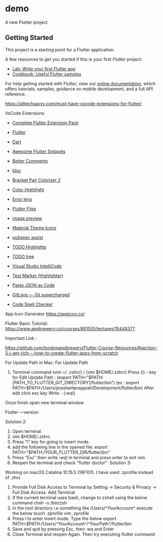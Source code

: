 # demo

A new Flutter project.

## Getting Started

This project is a starting point for a Flutter application.

A few resources to get you started if this is your first Flutter project:

- [Lab: Write your first Flutter app](https://flutter.dev/docs/get-started/codelab)
- [Cookbook: Useful Flutter samples](https://flutter.dev/docs/cookbook)

For help getting started with Flutter, view our
[online documentation](https://flutter.dev/docs), which offers tutorials,
samples, guidance on mobile development, and a full API reference.

https://alltechsavvy.com/must-have-vscode-extensions-for-flutter/

VsCode Extensions
- [Complete Flutter Extension Pack](https://marketplace.visualstudio.com/items?itemName=GulajavaMinistudio.complete-flutter-extension-pack)
- [Flutter](https://marketplace.visualstudio.com/items?itemName=Dart-Code.flutter)
- [Dart](https://marketplace.visualstudio.com/items?itemName=Dart-Code.dart-code)
- [Awesome Flutter Snippets](https://marketplace.visualstudio.com/items?itemName=Nash.awesome-flutter-snippets)
- [Better Comments](https://marketplace.visualstudio.com/items?itemName=aaron-bond.better-comments)
- [bloc](https://marketplace.visualstudio.com/items?itemName=FelixAngelov.bloc)
- [Bracket Pair Colorizer 2](https://marketplace.visualstudio.com/items?itemName=CoenraadS.bracket-pair-colorizer-2)
- [Color Hightlight](https://marketplace.visualstudio.com/items?itemName=naumovs.color-highlight)
- [Error lens](https://marketplace.visualstudio.com/items?itemName=usernamehw.errorlens)
- [Flutter Files](https://marketplace.visualstudio.com/items?itemName=gornivv.vscode-flutter-files)
- [image preview](https://marketplace.visualstudio.com/items?itemName=kisstkondoros.vscode-gutter-preview)
- [Material Theme Icons](https://marketplace.visualstudio.com/items?itemName=Equinusocio.vsc-material-theme-icons)
- [pubspec assist](https://marketplace.visualstudio.com/items?itemName=jeroen-meijer.pubspec-assist)
- [TODO Highlights](https://marketplace.visualstudio.com/items?itemName=wayou.vscode-todo-highlight)
- [TODO tree](https://marketplace.visualstudio.com/items?itemName=Gruntfuggly.todo-tree)

- [Visual Studio IntelliCode](https://marketplace.visualstudio.com/items?itemName=VisualStudioExptTeam.vscodeintellicode)
- [Text Marker (Highlighter)](https://marketplace.visualstudio.com/items?itemName=ryu1kn.text-marker)
- [Paste JSON as Code](https://marketplace.visualstudio.com/items?itemName=quicktype.quicktype)
- [GitLens — Git supercharged](https://marketplace.visualstudio.com/items?itemName=eamodio.gitlens)
- [Code Spell Checker](https://marketplace.visualstudio.com/items?itemName=streetsidesoftware.code-spell-checker)

App Icon Generator 
https://appicon.co/

Flutter Basic Tutorial:
https://www.appbrewery.co/courses/851555/lectures/15448377

Important Link :

https://github.com/londonappbrewery/Flutter-Course-Resources/#section-3-i-am-rich---how-to-create-flutter-apps-from-scratch


For Update Path in Mac:
For Update Path
1. Terminal command (vim ~/ .zshrc) / (vim $HOME/.zshrc)
Press (i) - key for Edit
Update Path : (export PATH="$PATH:[PATH_TO_FLUTTER_GIT_DIRECTORY]/flutter/bin”) (ex : export PATH=$PATH:/Users/prashantprajapati/Development/flutter/bin)
After edit click esc key
Write - (:wq!)

Once finish open new terminal window

Flutter —version

Solution 2:

1. Open terminal. 
2. vim $HOME/.zshrc 
3. Press "I" key for going to insert mode. 
4. add the following line in the opened file: export PATH="$PATH:/YOUR_FLUTTER_DIR/flutter/bin" 
5. Press "Esc" then write :wq! in terminal and press enter to exit vim. 
6. Reopen the terminal and check "flutter doctor" 
Solution 3:

Working on macOS Catalina 10.15.5 (19F101). I have used .zprofile instead of .zhrc
1. Provide Full Disk Access to Terminal by Setting -> Security & Privacy -> Full Disk Access. Add Terminal 
2. If the current terminal uses bash, change to zshell using the below command chsh -s /bin/zsh 
3. In the root directory i.e something like /Users/^YourAccount^ execute the below touch .zprofile vim .zprofile 
4. Press I to enter insert mode. Type the below export PATH=$PATH:/Users/^YourAccount^/^YourPath^/flutter/bin 
5. Save and quit by pressing Esc, then :wq and Enter 
6. Close Terminal and reopen Again. Then try executing flutter command

